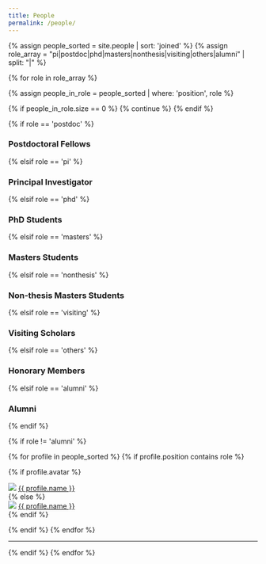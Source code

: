 ```yaml
---
title: People
permalink: /people/
---
```


{% assign people_sorted = site.people | sort: 'joined' %}
{% assign role_array = "pi|postdoc|phd|masters|nonthesis|visiting|others|alumni" | split: "|" %}

{% for role in role_array %}

{% assign people_in_role = people_sorted | where: 'position', role %}

<!-- Skip section if there's nobody -->
{% if people_in_role.size == 0 %}
  {% continue %}
{% endif %}

<div class="container">
{% if role == 'postdoc' %}
<h3>Postdoctoral Fellows</h3>
 {% elsif role == 'pi' %}
<h3>Principal Investigator</h3>
 {% elsif role == 'phd' %}
<h3>PhD Students</h3>
 {% elsif role == 'masters' %}
<h3>Masters Students</h3>
{% elsif role == 'nonthesis' %}
<h3>Non-thesis Masters Students</h3>
 {% elsif role == 'visiting' %}
<h3>Visiting Scholars</h3>
 {% elsif role == 'others' %}
<h3>Honorary Members</h3>
 {% elsif role == 'alumni' %}
<h3>Alumni</h3>
{% endif %}
</div>

{% if role != 'alumni' %}
<div class="content list people">
  {% for profile in people_sorted %}
    {% if profile.position contains role %}
      <div class="list-item-people">
        <p class="list-post-title">
          {% if profile.avatar %}
          <div class="item">
                <a href="{{ site.baseurl }}{{ profile.url }}"><img class="profile-thumbnail" src="{{site.baseurl}}/images/people/{{profile.avatar}}"></a>
              <span class="caption"><a class="name" href="{{ site.baseurl }}{{ profile.url }}">{{ profile.name }}</a></span>
          </div>
          {% else %}
          <div class="item">
                <a href="{{ site.baseurl }}{{ profile.url }}"><img class="profile-thumbnail" src="http://evansheline.com/wp-content/uploads/2011/02/facebook-Storm-Trooper.jpg"></a>
              <span class="caption"><a class="name" href="{{ site.baseurl }}{{ profile.url }}">{{ profile.name }}</a></span>
          </div>
          {% endif %}
        </p>
      </div>    
    {% endif %}
  {% endfor %}
<hr>
</div>
{% endif %}
{% endfor %}

